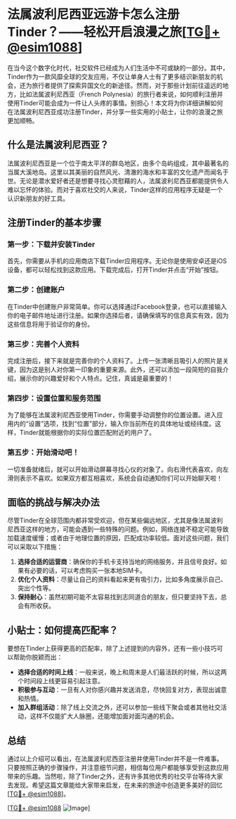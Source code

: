 # 法属波利尼西亚远游卡怎么注册Tinder？——轻松开启浪漫之旅[[TG💪+ @esim1088](https://t.me/s/esim1088)]

在当今这个数字化时代，社交软件已经成为人们生活中不可或缺的一部分。其中，Tinder作为一款风靡全球的交友应用，不仅让单身人士有了更多结识新朋友的机会，还为旅行者提供了探索异国文化的新途径。然而，对于那些计划前往遥远的地方，比如法属波利尼西亚（French Polynesia）的旅行者来说，如何顺利注册并使用Tinder可能会成为一件让人头疼的事情。别担心！本文将为你详细讲解如何在法属波利尼西亚成功注册Tinder，并分享一些实用的小贴士，让你的浪漫之旅更加顺畅。

## 什么是法属波利尼西亚？

法属波利尼西亚是一个位于南太平洋的群岛地区，由多个岛屿组成，其中最著名的当属大溪地岛。这里以其美丽的自然风光、清澈的海水和丰富的文化遗产而闻名于世。无论是潜水爱好者还是想要寻找心灵慰藉的人，法属波利尼西亚都能提供令人难以忘怀的体验。而对于喜欢社交的人来说，Tinder这样的应用程序无疑是一个认识新朋友的好工具。

## 注册Tinder的基本步骤

### 第一步：下载并安装Tinder
首先，你需要从手机的应用商店下载Tinder应用程序。无论你是使用安卓还是iOS设备，都可以轻松找到这款应用。下载完成后，打开Tinder并点击“开始”按钮。

### 第二步：创建账户
在Tinder中创建账户非常简单。你可以选择通过Facebook登录，也可以直接输入你的电子邮件地址进行注册。如果你选择后者，请确保填写的信息真实有效，因为这些信息将用于验证你的身份。

### 第三步：完善个人资料
完成注册后，接下来就是完善你的个人资料了。上传一张清晰且吸引人的照片是关键，因为这是别人对你第一印象的重要来源。此外，还可以添加一段简短的自我介绍，展示你的兴趣爱好和个人特点。记住，真诚是最重要的！

### 第四步：设置位置和服务范围
为了能够在法属波利尼西亚使用Tinder，你需要手动调整你的位置设置。进入应用内的“设置”选项，找到“位置”部分，输入你当前所在的具体地址或经纬度。这样，Tinder就能根据你的实际位置匹配附近的用户了。

### 第五步：开始滑动吧！
一切准备就绪后，就可以开始滑动屏幕寻找心仪的对象了。向右滑代表喜欢，向左滑则表示不喜欢。如果双方都互相喜欢，系统会自动通知你们可以开始聊天啦！

## 面临的挑战与解决办法

尽管Tinder在全球范围内都非常受欢迎，但在某些偏远地区，尤其是像法属波利尼西亚这样的地方，可能会遇到一些特殊的问题。例如，网络连接不稳定可能导致加载速度缓慢；或者由于地理位置的原因，匹配成功率较低。面对这些问题，我们可以采取以下措施：

1. **选择合适的运营商**：确保你的手机卡支持当地的网络服务，并且信号良好。如果有必要的话，可以考虑购买一张本地SIM卡。
2. **优化个人资料**：尽量让自己的资料看起来更有吸引力，比如多角度展示自己、突出个性等。
3. **保持耐心**：虽然初期可能不太容易找到志同道合的朋友，但只要坚持下去，总会有所收获。

## 小贴士：如何提高匹配率？

要想在Tinder上获得更高的匹配率，除了上述提到的内容外，还有一些小技巧可以帮助你脱颖而出：

- **选择合适的时间上线**：一般来说，晚上和周末是人们最活跃的时候，所以这两个时间段上线更容易引起注意。
- **积极参与互动**：一旦有人对你感兴趣并发送消息，尽快回复对方，表现出诚意和热情。
- **加入群组活动**：除了线上交流之外，还可以参加一些线下聚会或者其他社交活动，这样不仅能扩大人脉圈，还能增加面对面沟通的机会。

## 总结

通过以上介绍可以看出，在法属波利尼西亚注册并使用Tinder并不是一件难事。只要按照正确的步骤操作，并注意细节问题，相信每位用户都能够享受到这款应用带来的乐趣。当然啦，除了Tinder之外，还有许多其他优秀的社交平台等待大家去发现。希望这篇文章能给大家带来启发，在未来的旅途中创造更多美好的回忆[[TG💪+ @esim1088](https://t.me/s/esim1088)]。

[[TG💪+ @esim1088](https://t.me/s/esim1088) ![Image](https://i.postimg.cc/4NQfJmqS/Snipaste-2025-05-13-00-14-12.png)]